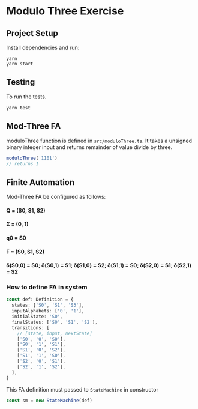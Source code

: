 # Modulo Three Exercise

## Project Setup

Install dependencies and run:

```
yarn
yarn start
```

## Testing

To run the tests.

```
yarn test
```

## Mod-Three FA

moduloThree function is defined in `src/moduloThree.ts`. It takes a unsigned binary integer input and returns remainder of value divide by three.

```ts
moduloThree('1101')
// returns 1
```

## Finite Automation

Mod-Three FA be configured as follows:

#### Q = (S0, S1, S2)

#### Σ = (0, 1)

#### q0 = S0

#### F = (S0, S1, S2)

#### δ(S0,0) = S0; δ(S0,1) = S1; δ(S1,0) = S2; δ(S1,1) = S0; δ(S2,0) = S1; δ(S2,1) = S2

### How to define FA in system

```ts
const def: Definition = {
  states: ['S0', 'S1', 'S3'],
  inputAlphabets: ['0', '1'],
  initialState: 'S0',
  finalStates: ['S0', 'S1', 'S2'],
  transitions: [
    // [state, input, nextState]
    ['S0', '0', 'S0'],
    ['S0', '1', 'S1'],
    ['S1', '0', 'S2'],
    ['S1', '1', 'S0'],
    ['S2', '0', 'S1'],
    ['S2', '1', 'S2'],
  ],
}
```

This FA definition must passed to `StateMachine` in constructor

```ts
const sm = new StateMachine(def)
```
